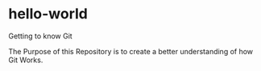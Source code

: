 # hello-world
Getting to know Git

The Purpose of this Repository is to create a better understanding of how Git Works.
